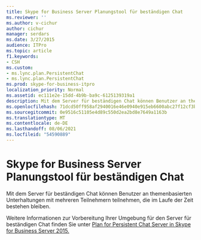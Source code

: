 ```yaml
---
title: Skype for Business Server Planungstool für beständigen Chat
ms.reviewer: ''
ms.author: v-cichur
author: cichur
manager: serdars
ms.date: 3/27/2015
audience: ITPro
ms.topic: article
f1.keywords:
- CSH
ms.custom:
- ms.lync.plan.PersistentChat
- ms.lync.plan.PersistentChat
ms.prod: skype-for-business-itpro
localization_priority: Normal
ms.assetid: ec111e2e-15dd-4b9b-ba9c-6125139319a1
description: Mit dem Server für beständigen Chat können Benutzer an themenbasierten Unterhaltungen mit mehreren Teilnehmern teilnehmen, die im Laufe der Zeit bestehen bleiben.
ms.openlocfilehash: 71dcd50ff958af2940016e46e0940e915eb6600abc27f12cf3be77b01a19df7a
ms.sourcegitcommit: 0e9516c51105e4d89c550d2ea2bd8e7649a1163b
ms.translationtype: MT
ms.contentlocale: de-DE
ms.lasthandoff: 08/06/2021
ms.locfileid: "54590889"
---
```

# <a name="skype-for-business-server-persistent-chat-planning-tool"></a>Skype for Business Server Planungstool für beständigen Chat
 
Mit dem Server für beständigen Chat können Benutzer an themenbasierten Unterhaltungen mit mehreren Teilnehmern teilnehmen, die im Laufe der Zeit bestehen bleiben.
  
Weitere Informationen zur Vorbereitung Ihrer Umgebung für den Server für beständigen Chat finden Sie unter [Plan for Persistent Chat Server in Skype for Business Server 2015.](../../plan-your-deployment/persistent-chat-server/persistent-chat-server.md)
  

